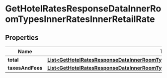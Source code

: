 

# GetHotelRatesResponseDataInnerRoomTypesInnerRatesInnerRetailRate


## Properties

| Name | Type | Description | Notes |
|------------ | ------------- | ------------- | -------------|
|**total** | [**List&lt;GetHotelRatesResponseDataInnerRoomTypesInnerRatesInnerRetailRateTotalInner&gt;**](GetHotelRatesResponseDataInnerRoomTypesInnerRatesInnerRetailRateTotalInner.md) |  |  [optional] |
|**taxesAndFees** | [**List&lt;GetHotelRatesResponseDataInnerRoomTypesInnerRatesInnerRetailRateTaxesAndFeesInner&gt;**](GetHotelRatesResponseDataInnerRoomTypesInnerRatesInnerRetailRateTaxesAndFeesInner.md) |  |  [optional] |



